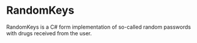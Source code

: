 # RandomKeys
RandomKeys is a C# form implementation of so-called random passwords with drugs received from the user.
